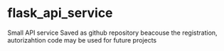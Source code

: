 # flask_api_service

Small API service
Saved as github repository beacouse
the registration, autorizahtion code may be used for future projects
